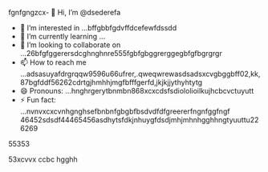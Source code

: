 fgnfgngzcx- 👋 Hi, I’m @dsederefa
- 👀 I’m interested in ...bffgbbfgdvffdcefewfdssdd
- 🌱 I’m currently learning ...
- 💞️ I’m looking to collaborate on ...26bfgfggerersdcghnghnre555fgbfgbggrerggegbfgfbgrgrgr
- 📫 How to reach me ...adsasuyafdrgrqqw9596u66ufrer,.qweqwrewasdsadsxcvgbggbff02,kk,87bgfddf56262cdrtgjhmhhjmgfbfffgerfd,jkjkjjythyhtytg
- 😄 Pronouns: ...hnghrgerytbnmbn868xcxcdsfsdiololioilkujhcbcvctuyutt
- ⚡ Fun fact: ...nvnvxcxcvnhgnghsefbnbnfgbgbfbsdvdfdfgreererfngnfggfngf
46452sdsdf44465456asdhytsfdkjnhuygfdsdjmhjmhnhgghhngtyuuttu226269
<!---sdsdfgrgrzazaazasdbxgrgreregreadadsadssdfdds
dsederefa/dsederefa is a ✨ special ✨ repository because its `README.md` (this filetre) appears on your 256 profilesdxc.bgfzxczxcerterterz
You can click the Preview link to take a look at your changes.dfgdfbdfdv
--->55353
53xcvvx
ccbc
hgghh
